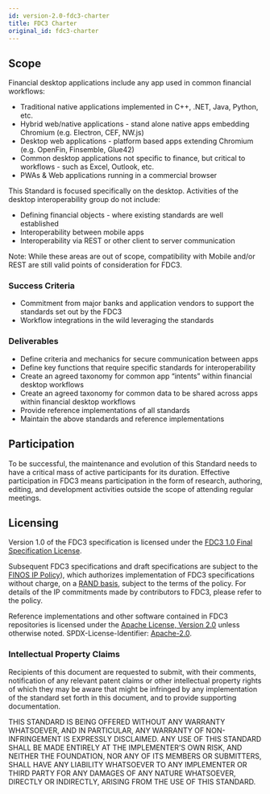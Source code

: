 ```yaml
---
id: version-2.0-fdc3-charter
title: FDC3 Charter
original_id: fdc3-charter
---
```


## Scope
Financial desktop applications include any app used in common financial workflows:

* Traditional native applications implemented in C++, .NET, Java, Python, etc.
* Hybrid web/native applications - stand alone native apps embedding Chromium (e.g. Electron, CEF, NW.js)
* Desktop web applications - platform based apps extending Chromium (e.g. OpenFin, Finsemble, Glue42)
* Common desktop applications not specific to finance, but critical to workflows - such as Excel, Outlook, etc.
* PWAs & Web applications running in a commercial browser

This Standard is focused specifically on the desktop.  Activities of the desktop interoperability group do not include:

* Defining financial objects - where existing standards are well established
* Interoperability between mobile apps
* Interoperability via REST or other client to server communication

Note: While these areas are out of scope, compatibility with Mobile and/or REST are still valid points of consideration for FDC3.

### Success Criteria
* Commitment from major banks and application vendors to support the standards set out by the FDC3
* Workflow integrations in the wild leveraging the standards

### Deliverables
* Define criteria and mechanics for secure communication between apps
* Define key functions that require specific standards for interoperability
* Create an agreed taxonomy for common app “intents” within financial desktop workflows
* Create an agreed taxonomy for common data to be shared across apps within financial desktop workflows
* Provide reference implementations of all standards
* Maintain the above standards and reference implementations

## Participation
To be successful, the maintenance and evolution of this Standard needs to have a critical mass of active participants for its duration. Effective participation in FDC3 means participation in the form of research, authoring, editing, and development activities outside the scope of attending regular meetings.

## Licensing
Version 1.0 of the FDC3 specification is licensed under the [FDC3 1.0 Final Specification License](https://github.com/finos/FDC3/blob/17892008c26a73ff1fd9f6e40ceb8c8bfd58c610/PATENTS-FDC3-1.0.md).

Subsequent FDC3 specifications and draft specifications are subject to the [FINOS IP Policy](https://github.com/finos/community/blob/master/website/static/governance-docs/IP-Policy.pdf)), which authorizes implementation of FDC3 specifications without charge, on a [RAND basis](https://en.wikipedia.org/wiki/Reasonable_and_non-discriminatory_licensing), subject to the terms of the policy. For details of the IP commitments made by contributors to FDC3, please refer to the policy.

Reference implementations and other software contained in FDC3 repositories is licensed under the [Apache License, Version 2.0](https://github.com/finos/FDC3/blob/17892008c26a73ff1fd9f6e40ceb8c8bfd58c610/LICENSE) unless otherwise noted. SPDX-License-Identifier: [Apache-2.0](https://spdx.org/licenses/Apache-2.0).

### Intellectual Property Claims
Recipients of this document are requested to submit, with their comments, notification of
any relevant patent claims or other intellectual property rights of which they may be aware that
might be infringed by any implementation of the standard set forth in this document, and to provide 
supporting documentation.

THIS STANDARD IS BEING OFFERED WITHOUT ANY WARRANTY
WHATSOEVER, AND IN PARTICULAR, ANY WARRANTY OF NON-INFRINGEMENT IS
EXPRESSLY DISCLAIMED. ANY USE OF THIS STANDARD SHALL BE MADE
ENTIRELY AT THE IMPLEMENTER'S OWN RISK, AND NEITHER THE FOUNDATION,
NOR ANY OF ITS MEMBERS OR SUBMITTERS, SHALL HAVE ANY LIABILITY
WHATSOEVER TO ANY IMPLEMENTER OR THIRD PARTY FOR ANY DAMAGES OF
ANY NATURE WHATSOEVER, DIRECTLY OR INDIRECTLY, ARISING FROM THE USE
OF THIS STANDARD.